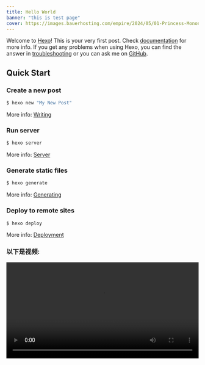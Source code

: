 ```yaml
---
title: Hello World
banner: "this is test page"
cover: https://images.bauerhosting.com/empire/2024/05/01-Princess-Mononoke.jpg?ar=16%3A9&fit=crop&crop=top&auto=format&w=1440&q=80
---
```

Welcome to [Hexo](https://hexo.io/)! This is your very first post. Check [documentation](https://hexo.io/docs/) for more info. If you get any problems when using Hexo, you can find the answer in [troubleshooting](https://hexo.io/docs/troubleshooting.html) or you can ask me on [GitHub](https://github.com/hexojs/hexo/issues).

## Quick Start

### Create a new post

``` bash
$ hexo new "My New Post"
```

More info: [Writing](https://hexo.io/docs/writing.html)

### Run server

``` bash
$ hexo server
```

More info: [Server](https://hexo.io/docs/server.html)

### Generate static files

``` bash
$ hexo generate
```

More info: [Generating](https://hexo.io/docs/generating.html)

### Deploy to remote sites

``` bash
$ hexo deploy
```

More info: [Deployment](https://hexo.io/docs/one-command-deployment.html)

### 以下是视频:
<video controls width="100%">
    <source src="/videos/video-1.mp4" type="video/mp4">
    您的浏览器不支持 video 标签。
</video>
